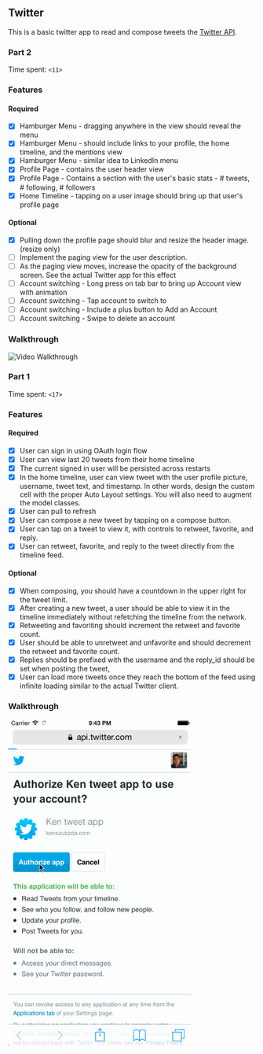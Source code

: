 ## Twitter

This is a basic twitter app to read and compose tweets the [Twitter API](https://apps.twitter.com/).

### Part 2
Time spent: `<11>`

### Features

#### Required

- [x] Hamburger Menu - dragging anywhere in the view should reveal the menu
- [x] Hamburger Menu - should include links to your profile, the home timeline, and the mentions view
- [x] Hamburger Menu - similar idea to LinkedIn menu
- [x] Profile Page - contains the user header view
- [x] Profile Page - Contains a section with the user's basic stats - # tweets, # following, # followers
- [x] Home Timeline - tapping on a user image should bring up that user's profile page

#### Optional

- [x] Pulling down the profile page should blur and resize the header image. (resize only)
- [ ] Implement the paging view for the user description.
- [ ] As the paging view moves, increase the opacity of the background screen. See the actual Twitter app for this effect
- [ ] Account switching - Long press on tab bar to bring up Account view with animation
- [ ] Account switching - Tap account to switch to
- [ ] Account switching - Include a plus button to Add an Account
- [ ] Account switching - Swipe to delete an account

### Walkthrough

![Video Walkthrough](twitter2.gif)

### Part 1
Time spent: `<17>`

### Features

#### Required

- [x] User can sign in using OAuth login flow
- [x] User can view last 20 tweets from their home timeline
- [x] The current signed in user will be persisted across restarts
- [x] In the home timeline, user can view tweet with the user profile picture, username, tweet text, and timestamp.  In other words, design the custom cell with the proper Auto Layout settings.  You will also need to augment the model classes.
- [x] User can pull to refresh
- [x] User can compose a new tweet by tapping on a compose button.
- [x] User can tap on a tweet to view it, with controls to retweet, favorite, and reply.
- [x] User can retweet, favorite, and reply to the tweet directly from the timeline feed.

#### Optional

- [x] When composing, you should have a countdown in the upper right for the tweet limit.
- [x] After creating a new tweet, a user should be able to view it in the timeline immediately without refetching the timeline from the network.
- [x] Retweeting and favoriting should increment the retweet and favorite count.
- [x] User should be able to unretweet and unfavorite and should decrement the retweet and favorite count.
- [x] Replies should be prefixed with the username and the reply_id should be set when posting the tweet,
- [x] User can load more tweets once they reach the bottom of the feed using infinite loading similar to the actual Twitter client.

### Walkthrough

![Video Walkthrough](twitter.gif)
